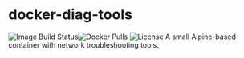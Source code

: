 # docker-diag-tools
![Image Build Status](https://img.shields.io/github/workflow/status/ccmpbll/docker-diag-tools/Docker%20Image%20CI?style=flat-square)![Docker Pulls](https://img.shields.io/docker/pulls/ccmpbll/docker-diag-tools.svg?style=flat-square) ![License](https://img.shields.io/badge/License-GPLv3-blue.svg?style=flat-square)
A small Alpine-based container with network troubleshooting tools.

